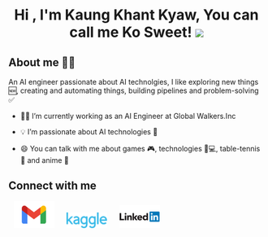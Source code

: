<h1 align="center">Hi , I'm Kaung Khant Kyaw, You can call me Ko Sweet! <img src="https://media.giphy.com/media/hvRJCLFzcasrR4ia7z/giphy.gif" width="35"></h1>


<h2>About me 👨‍💻</h2>
<p>An AI engineer passionate about AI technolgies, I like exploring new things 🆕, creating and automating things, building pipelines and problem-solving ✅
</p>

- 🧑‍💼 I’m currently working as an AI Engineer at Global Walkers.Inc

- 💡 I’m passionate about AI technologies 🤖

- 😄 You can talk with me about games 🎮, technologies 📱💻, table-tennis 🏓 and anime 🎥

<h2> Connect with me </h2>
<a href='https://mail.google.com/mail/?view=cm&fs=1&to=kksweet1999@gmail.com' style= 'padding:10px'><img src='https://github.com/KoSweet/KoSweet/blob/main/Images/Gmail.svg' width ='80'></a>
<a href='https://www.kaggle.com/kosweet' style= 'padding:10px'><img src='images\Kaggle.png' width ='80'></a>
<a href='https://www.linkedin.com/in/kaung-khant-kyaw-280350166/' style= 'padding:10px'><img src='images\LinkedIn.png' width ='80'></a>
